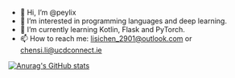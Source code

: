 - 👋 Hi, I’m @peylix
- 👀 I’m interested in programming languages and deep learning.
- 🌱 I’m currently learning Kotlin, Flask and PyTorch.
- 📫 How to reach me: lisichen_2901@outlook.com or chensi.li@ucdconnect.ie

[![Anurag's GitHub stats](https://github-readme-stats.vercel.app/api?username=peylix&show_icons=true&theme=chartreuse-dark)](https://github.com/anuraghazra/github-readme-stats)

<!---
- 💞️ I’m looking to collaborate on ...

[![Ashutosh's github activity graph](https://github-readme-activity-graph.vercel.app/graph?username=peylix&theme=tokyo-night)](https://github.com/ashutosh00710/github-readme-activity-graph)

Peylix/Peylix is a ✨ special ✨ repository because its `README.md` (this file) appears on your GitHub profile.
You can click the Preview link to take a look at your changes.
--->
